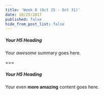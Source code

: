 ```yaml
---
title: 'Week 8 (Oct 25 - Oct 31)'
date: 10/25/2017
published: false
hide_from_post_list: false
---
```


##### Your H5 Heading
Your _awesome_ summary goes here.

===

##### Your H5 Heading
Your even **more amazing** content goes here.
